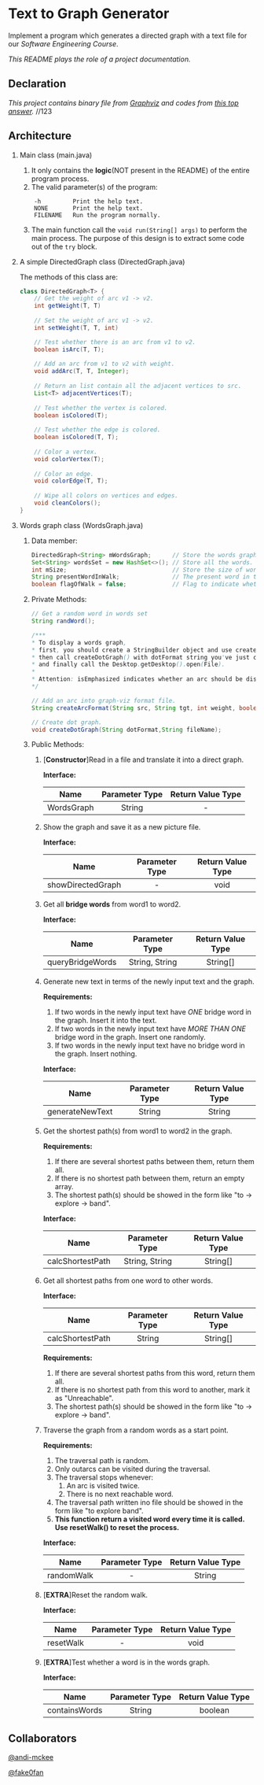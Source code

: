 # Text to Graph Generator
Implement a program which generates a directed graph with a text file for our *Software Engineering Course*.

*This README plays the role of a project documentation.*

## Declaration
*This project contains binary file from [Graphviz](http://www.graphviz.org/) and codes from [this top answer](https://stackoverflow.com/questions/26481910/how-to-call-graphviz-from-java).*
//123
## Architecture
1. Main class (main.java)
    1. It only contains the **logic**(NOT present in the README) of the entire program process.
    2. The valid parameter(s) of the program:
    ```
        -h         Print the help text.
        NONE       Print the help text.
        FILENAME   Run the program normally.
    ```
    3. The main function call the `void run(String[] args)` to perform the main process.
       The purpose of this design is to extract some code out of the `try` block.
2. A simple DirectedGraph class (DirectedGraph.java)

    The methods of this class are:
    ```java
    class DirectedGraph<T> {
        // Get the weight of arc v1 -> v2.
        int getWeight(T, T)
        
        // Set the weight of arc v1 -> v2.
        int setWeight(T, T, int)
    
        // Test whether there is an arc from v1 to v2.
        boolean isArc(T, T);
        
        // Add an arc from v1 to v2 with weight.
        void addArc(T, T, Integer);
        
        // Return an list contain all the adjacent vertices to src.
        List<T> adjacentVertices(T);
        
        // Test whether the vertex is colored.
        boolean isColored(T);
        
        // Test whether the edge is colored.
        boolean isColored(T, T);
        
        // Color a vertex.
        void colorVertex(T); 
        
        // Color an edge.
        void colorEdge(T, T); 
        
        // Wipe all colors on vertices and edges.
        void cleanColors(); 
    }
    ```

3. Words graph class (WordsGraph.java)
    1. Data member:
        ```java
        DirectedGraph<String> mWordsGraph;      // Store the words graph with index.
        Set<String> wordsSet = new HashSet<>(); // Store all the words.
        int mSize;                              // Store the size of words graph.
        String presentWordInWalk;               // The present word in the random walk.
        boolean flagOfWalk = false;             // Flag to indicate whether an arc is just visited twice in the walk.
        ```
    2. Private Methods:
        ```java
        // Get a random word in words set
        String randWord();
        
        /***
        * To display a words graph,
        * first, you should create a StringBuilder object and use createArcFormat() to form a dotFormat string.
        * then call createDotGraph() with dotFormat string you've just created,
        * and finally call the Desktop.getDesktop().open(File).
        *
        * Attention: isEmphasized indicates whether an arc should be displayed in red.
        */
        
        // Add an arc into graph-viz format file.
        String createArcFormat(String src, String tgt, int weight, boolean isEmphasized);
        
        // Create dot graph.
        void createDotGraph(String dotFormat,String fileName);
        ```
    
    3. Public Methods:
        1. [**Constructor**]Read in a file and translate it into a direct graph.
        
            **Interface:**
            
            |     Name    | Parameter Type | Return Value Type |
            |:-----------:|:--------------:|:-----------------:|
            |  WordsGraph |     String     |         -         |

        2. Show the graph and save it as a new picture file.
         
            **Interface:**
            
            |        Name       | Parameter Type | Return Value Type |
            |:-----------------:|:--------------:|:-----------------:|
            | showDirectedGraph |        -       |        void       |
         
        3. Get all **bridge words** from word1 to word2.
         
            **Interface:**
            
            |       Name       | Parameter Type | Return Value Type |
            |:----------------:|:--------------:|:-----------------:|
            | queryBridgeWords | String, String |      String[]     |

        4. Generate new text in terms of the newly input text and the graph.
         
            **Requirements:**
            
            1. If two words in the newly input text have *ONE* bridge word in the graph. Insert it into the text.
            2. If two words in the newly input text have *MORE THAN ONE* bridge word in the graph. Insert one randomly.
            3. If two words in the newly input text have no bridge word in the graph. Insert nothing.

            **Interface:**
            
            |       Name      | Parameter Type | Return Value Type |
            |:---------------:|:--------------:|:-----------------:|
            | generateNewText |     String     |       String      |
            
        5. Get the shortest path(s) from word1 to word2 in the graph.
         
            **Requirements:**
            
            1. If there are several shortest paths between them, return them all.
            2. If there is no shortest path between them, return an empty array.
            3. The shortest path(s) should be showed in the form like "to -> explore -> band".
            
            **Interface:**
            
            |       Name       | Parameter Type | Return Value Type |
            |:----------------:|:--------------:|:-----------------:|
            | calcShortestPath | String, String |      String[]     |
            
        6. Get all shortest paths from one word to other words.
         
            **Interface:**
            
            |       Name       | Parameter Type | Return Value Type |
            |:----------------:|:--------------:|:-----------------:|
            | calcShortestPath |     String     |      String[]     |
            
            **Requirements:**
            
            1. If there are several shortest paths from this word, return them all.
            2. If there is no shortest path from this word to another, mark it as "Unreachable".
            3. The shortest path(s) should be showed in the form like "to -> explore -> band".
            
        7. Traverse the graph from a random words as a start point.
         
            **Requirements:**
            
            1. The traversal path is random.
            2. Only outarcs can be visited during the traversal.
            3. The traversal stops whenever:
                1. An arc is visited twice.
                2. There is no next reachable word.
            4. The traversal path written ino file should be showed in the form like "to explore band".
            5. **This function return a visited word every time it is called. Use resetWalk() to reset the process.**
            
            **Interface:**
            
            |    Name    | Parameter Type | Return Value Type |
            |:----------:|:--------------:|:-----------------:|
            | randomWalk |        -       |       String      |
           
        8. [**EXTRA**]Reset the random walk.
        
            **Interface:**
            
            |    Name   | Parameter Type | Return Value Type |
            |:---------:|:--------------:|:-----------------:|
            | resetWalk |        -       |        void       |
            
        9. [**EXTRA**]Test whether a word is in the words graph.
        
            **Interface:**
            
            |      Name     | Parameter Type | Return Value Type |
            |:-------------:|:--------------:|:-----------------:|
            | containsWords |     String     |      boolean      |
            
## Collaborators
[@andi-mckee](https://github.com/andi-mckee)

[@fake0fan](https://github.com/fake0fan)
